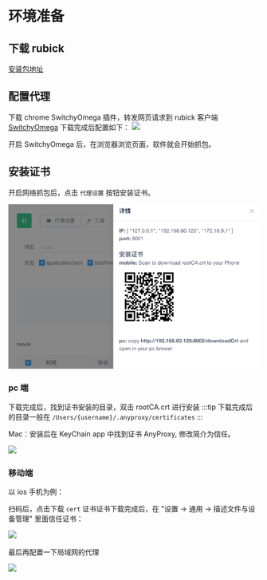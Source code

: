 # 环境准备

## 下载 rubick

[安装包地址](https://91jkys.yuque.com/docs/share/a62ebd1b-79a4-40dc-9fee-f5229fd7203d?#)

## 配置代理

下载 chrome SwitchyOmega 插件，转发网页请求到 rubick 客户端 [SwitchyOmega](https://chrome.google.com/webstore/detail/proxy-switchyomega/padekgcemlokbadohgkifijomclgjgif) 下载完成后配置如下： ![](http://static.91jkys.com/activity/img/9847fa0cc1d2433a94ec9577451830aa.png)

开启 SwitchyOmega 后，在浏览器浏览页面，软件就会开始抓包。

## 安装证书

开启网络抓包后，点击 `代理设置` 按钮安装证书。

![](../static/cert-qrcode.png)

### pc 端

下载完成后，找到证书安装的目录，双击 rootCA.crt 进行安装 
:::tip 
下载完成后的目录一般在 `/Users/{username}/.anyproxy/certificates`
:::

Mac：安装后在 KeyChain app 中找到证书 AnyProxy, 修改简介为信任。

![](http://static.91jkys.com/activity/img/4ebce555b1634efeac065648ae54783b.png)

### 移动端

以 ios 手机为例：

扫码后，点击下载 `cert` 证书证书下载完成后，在 "设置 -> 通用 -> 描述文件与设备管理" 里面信任证书：

 <img src='https://zos.alipayobjects.com/rmsportal/BrugmMelGVysLDOIBblj.png' width='250' />

最后再配置一下局域网的代理

<img src='http://static.91jkys.com/activity/img/3a3c5fcc19804b4e8dbd3096fa62ff5b.jpg' width='250' />
